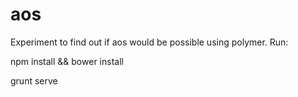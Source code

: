 aos
===

Experiment to find out if aos would be possible using polymer.
Run:

npm install && bower install

grunt serve
